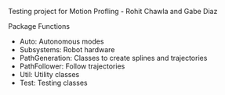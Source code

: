 Testing project for Motion Profling - Rohit Chawla and Gabe Diaz

Package Functions
  - Auto: Autonomous modes
  - Subsystems: Robot hardware
  - PathGeneration: Classes to create splines and trajectories
  - PathFollower: Follow trajectories
  - Util: Utility classes
  - Test: Testing classes
